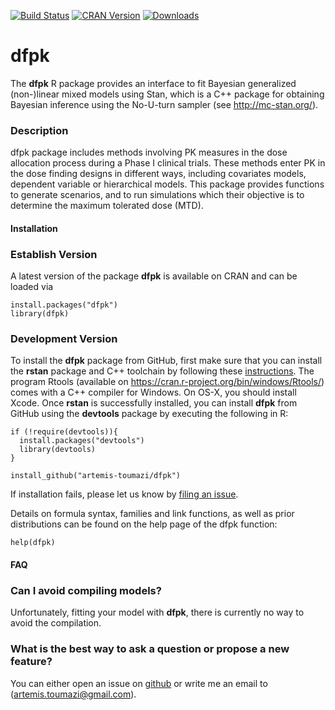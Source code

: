 [![Build Status](https://travis-ci.org/artemis-toumazi/dfpk.svg?branch=master)](https://travis-ci.org/artemis-toumazi/dfpk) [![CRAN Version](https://www.r-pkg.org/badges/version/dfpk)](https://cran.r-project.org/package=dfpk)
[![Downloads](http://cranlogs.r-pkg.org/badges/dfpk)](http://cran.rstudio.com/web/packages/dfpk/index.html)
# dfpk

The **dfpk** R package provides an interface to fit Bayesian generalized (non-)linear mixed models using Stan, which is a C++ package for obtaining Bayesian inference using the No-U-turn sampler (see http://mc-stan.org/). 

### Description

dfpk package includes methods involving PK measures in the dose allocation process during a Phase I clinical trials. These methods enter PK in the dose finding designs in different ways, including covariates models, dependent variable or hierarchical models. This package provides functions to generate scenarios, and to run simulations which their objective is to determine the maximum tolerated dose (MTD). 

#### Installation 

### Establish Version  

A latest version of the package **dfpk** is available on CRAN and can be loaded via 

```{r} 
install.packages("dfpk")
library(dfpk) 
```  

### Development Version 
To install the **dfpk** package from GitHub, first make sure that you can install the **rstan** package and C++ toolchain by following these [instructions](https://github.com/stan-dev/rstan/wiki/RStan-Getting-Started). The program Rtools (available on https://cran.r-project.org/bin/windows/Rtools/) comes with a C++ compiler for Windows. On OS-X, you should install Xcode. Once **rstan** is successfully installed, you can install **dfpk** from GitHub using the **devtools** package by executing the following in R:

```{r}
if (!require(devtools)){
  install.packages("devtools") 
  library(devtools) 
}

install_github("artemis-toumazi/dfpk")
```

If installation fails, please let us know by [filing an issue](https://github.com/artemis-toumazi/dfpk/issues). 

Details on formula syntax, families and link functions, as well as prior distributions can be found on the help page of the dfpk function:
```{r help.dfpk, eval=FALSE}
help(dfpk) 
```

#### FAQ

### Can I avoid compiling models? 

Unfortunately, fitting your model with **dfpk**, there is currently no way to avoid the compilation. 

### What is the best way to ask a question or propose a new feature? 

You can either open an issue on [github](https://github.com/artemis-toumazi/dfpk) or write me an email to (artemis.toumazi@gmail.com). 
